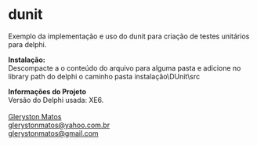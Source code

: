 # dunit
Exemplo da implementação e uso do dunit para criação de testes unitários para delphi.

<b>Instalação:</b></br>
Descompacte a o conteúdo do arquivo para alguma pasta e adicione no library path do delphi o caminho pasta instalação\DUnit\src

<b>Informações do Projeto</b>
<br/>
Versão do Delphi usada: XE6.<br/>
<br/>
<a href="https://www.linkedin.com/in/glerystonmatos/" target="_blank">Gleryston Matos</a><br/>
glerystonmatos@yahoo.com.br<br/>
glerystonmatos@gmail.com<br/>